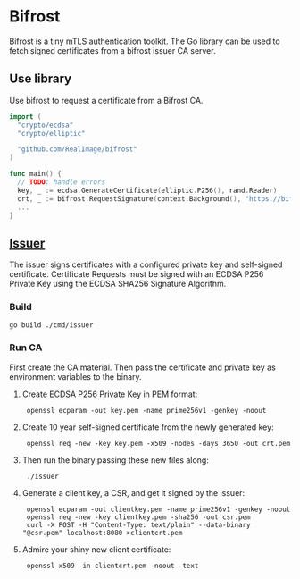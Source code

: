 # Bifrost

Bifrost is a tiny mTLS authentication toolkit.
The Go library can be used to fetch signed certificates from a bifrost issuer CA server.

## Use library

Use bifrost to request a certificate from a Bifrost CA.

```go
import (
  "crypto/ecdsa"
  "crypto/elliptic"

  "github.com/RealImage/bifrost"
)

func main() {
  // TODO: handle errors
  key, _ := ecdsa.GenerateCertificate(elliptic.P256(), rand.Reader)
  crt, _ := bifrost.RequestSignature(context.Background(), "https://bifrost", key, nil)
  ...
}
```

## [Issuer](cmd/issuer)

The issuer signs certificates with a configured private key and self-signed certificate.
Certificate Requests must be signed with an ECDSA P256 Private Key
using the ECDSA SHA256 Signature Algorithm.

### Build

`go build ./cmd/issuer`

### Run CA

First create the CA material.
Then pass the certificate and private key as environment variables to the binary.

1. Create ECDSA P256 Private Key in PEM format:

        openssl ecparam -out key.pem -name prime256v1 -genkey -noout

2. Create 10 year self-signed certificate from the newly generated key:

        openssl req -new -key key.pem -x509 -nodes -days 3650 -out crt.pem

3. Then run the binary passing these new files along:

        ./issuer

4. Generate a client key, a CSR, and get it signed by the issuer:

        openssl ecparam -out clientkey.pem -name prime256v1 -genkey -noout
        openssl req -new -key clientkey.pem -sha256 -out csr.pem
        curl -X POST -H "Content-Type: text/plain" --data-binary "@csr.pem" localhost:8080 >clientcrt.pem

5. Admire your shiny new client certificate:

        openssl x509 -in clientcrt.pem -noout -text
